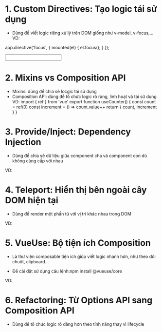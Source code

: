 # 1. Custom Directives: Tạo logic tái sử dụng

- Dùng để viết logic riêng xử lý trên DOM giống như v-model, v-focus,...
  VD:

<!--  main.js hoặc nơi khai báo directive -->

app.directive('focus', {
mounted(el) {
el.focus();
}
});

<!-- Giao diện -->
<input v-focus />

# 2. Mixins vs Composition API

- Mixins: dùng để chia sẻ locgic tái sử dụng
- Composition API: dùng để tổ chức logic rõ ràng, linh hoạt và tái sử dụng
  VD:
    <!-- useCounter.js -->
  import { ref } from 'vue'
  export function useCounter() {
  const count = ref(0)
  const increment = () => count.value++
  return { count, increment }
  }
  <!-- Giao diện -->
  <script setup>
  import { useCounter } from './useCounter'
  const { count, increment } = useCounter()
  </script>

# 3. Provide/Inject: Dependency Injection

- Dùng để chia sẻ dữ liệu giữa component cha và component con dù không cùng cấp với nhau

VD:

<!-- file cha -->
<script setup>
import { provide } from 'vue'
provide('theme', 'dark')
</script>
<!-- File con -->

  <script setup>
  import { inject } from 'vue'
  const theme = inject('theme')
  </script>

<template>
  <div>Chủ đề hiện tại: {{ theme }}</div>
</template>

# 4. Teleport: Hiển thị bên ngoài cây DOM hiện tại

- Dùng để render một phần tử với vị trí khác nhau trong DOM

VD:
<template>
<button @click="open = true">Mở Modal</button>
<teleport to="body">

<div v-if="open" class="modal">
<p>Đây là modal</p>
<button @click="open = false">Đóng</button>
</div>
</teleport>
</template>

<script setup>
import { ref } from 'vue'
const open = ref(false)
</script>

# 5. VueUse: Bộ tiện ích Composition

- Là thư viện composable tiện ích giúp viết logic nhanh hơn, như theo dõi chuột, clipboard...

- Để cài đặt sử dụng câu lệnh:npm install @vueuse/core

VD:

<script setup>
import { useMouse } from '@vueuse/core'
const { x, y } = useMouse()
</script>

<template>
  <p>Mouse: ({{ x }}, {{ y }})</p>
</template>

# 6. Refactoring: Từ Options API sang Composition API

- Dùng để tổ chức logic rõ dàng hơn theo tính năng thay vì lifecycle
